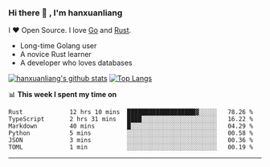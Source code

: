 ### Hi there 👋 , I'm hanxuanliang

<!--
**hanxuanliang/hanxuanliang** is a ✨ _special_ ✨ repository because its `README.md` (this file) appears on your GitHub profile.

Here are some ideas to get you started:

- 🔭 I’m currently working on ...
- 🌱 I’m currently learning ...
- 👯 I’m looking to collaborate on ...
- 🤔 I’m looking for help with ...
- 💬 Ask me about ...
- 📫 How to reach me: ...
- 😄 Pronouns: ...
- ⚡ Fun fact: ...
-->
I ❤ Open Source. I love [Go](https://golang.org) and [Rust](https://www.rust-lang.org/zh-CN/).

* Long-time Golang user
* A novice Rust learner
* A developer who loves databases

[![hanxuanliang's github stats](https://github-readme-stats.vercel.app/api/top-langs/?username=hanxuanliang&hide=html)](https://github.com/anuraghazra/github-readme-stats)
[![Top Langs](https://github-readme-stats.vercel.app/api?username=hanxuanliang&show_icons=true&count_private=true&line_height=40)](https://github.com/anuraghazra/github-readme-stats)

📊 **This week I spent my time on**
<!--START_SECTION:waka-->

```text
Rust             12 hrs 10 mins  ███████████████████▓░░░░░   78.26 %
TypeScript       2 hrs 31 mins   ████░░░░░░░░░░░░░░░░░░░░░   16.22 %
Markdown         40 mins         █░░░░░░░░░░░░░░░░░░░░░░░░   04.29 %
Python           5 mins          ░░░░░░░░░░░░░░░░░░░░░░░░░   00.58 %
JSON             3 mins          ░░░░░░░░░░░░░░░░░░░░░░░░░   00.36 %
TOML             1 min           ░░░░░░░░░░░░░░░░░░░░░░░░░   00.19 %
```

<!--END_SECTION:waka-->

***
